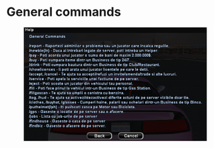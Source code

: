 # General commands

<figure><img src="../../.gitbook/assets/image (5) (1).png" alt=""><figcaption></figcaption></figure>
